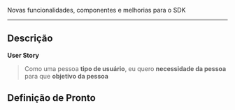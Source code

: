 
Novas funcionalidades, componentes e melhorias para o SDK 

---

## Descrição

<!-- Descreva o que precisa ser desenvolvido, qual será o impacto disso e dê um contexto geral sobre o assunto -->

**User Story**

<!-- Adicione uma user story (se fizer sentido). Use o modelo abaixo como referência: -->

> Como uma pessoa **tipo de usuário**, eu quero **necessidade da pessoa** para que **objetivo da pessoa**

## Definição de Pronto

<!-- Descreva quando essa task pode ser considerada pronta e entregue. Ex: dois clientes usando a feature, uma request passou, 20 itens adicionados no banco de dados sem erro, etc -->
